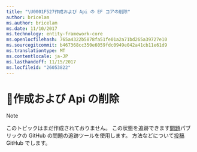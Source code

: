 ```yaml
---
title: "\U0001F527作成および Api の EF コアの削除"
author: bricelam
ms.author: bricelam
ms.date: 11/10/2017
ms.technology: entity-framework-core
ms.openlocfilehash: 765a4322b5878fa51fe01a2a71bd265a39727e10
ms.sourcegitcommit: b467368cc350e6059fdc0949e042a41cb11e61d9
ms.translationtype: MT
ms.contentlocale: ja-JP
ms.lasthandoff: 11/15/2017
ms.locfileid: "26053822"
---
```

# <a name="-create-and-drop-apis"></a>🔧作成および Api の削除

> [!NOTE]
> このトピックはまだ作成されておりません。 この状態を追跡できます[問題][ 1]パブリックの GitHub の問題の追跡ツールを使用します。 方法などについて[投稿][ 2] GitHub でします。


  [1]: https://github.com/aspnet/EntityFramework.Docs/issues/549
  [2]: https://github.com/aspnet/EntityFramework.Docs/blob/master/CONTRIBUTING.md
